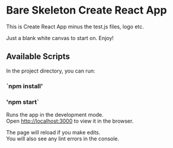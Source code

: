 # Bare Skeleton Create React App

This is Create React App minus the test.js files, logo etc. 

Just a blank white canvas to start on. Enjoy!



## Available Scripts

In the project directory, you can run:

### `npm install'
### 'npm start`

Runs the app in the development mode.\
Open [http://localhost:3000](http://localhost:3000) to view it in the browser.

The page will reload if you make edits.\
You will also see any lint errors in the console.

